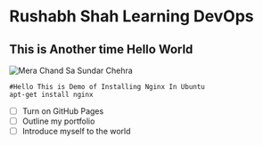 # Rushabh Shah Learning DevOps #

## This is Another time Hello World ##

![Mera Chand Sa Sundar Chehra](https://cdn.hashnode.com/res/hashnode/image/upload/v1694722922815/eVKuYs7dH.png?w=500&h=500&fit=crop&crop=faces&auto=compress,format&format=webp)

```
#Hello This is Demo of Installing Nginx In Ubuntu
apt-get install nginx
```

- [ ] Turn on GitHub Pages
- [ ] Outline my portfolio
- [ ] Introduce myself to the world
